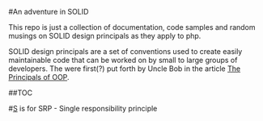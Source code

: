 #An adventure in SOLID

This repo is just a collection of documentation, code samples and random musings on SOLID design principals as they apply to php.

SOLID design principals are a set of conventions used to create easily maintainable code that can be worked on by small to large groups of developers. The were first(?) put forth by Uncle Bob in the article [The Principals of OOP](http://butunclebob.com/ArticleS.UncleBob.PrinciplesOfOod).

##TOC

#[S](https://github.com/lgoldstien/solid/tree/master/S) 
is for SRP - Single responsibility principle